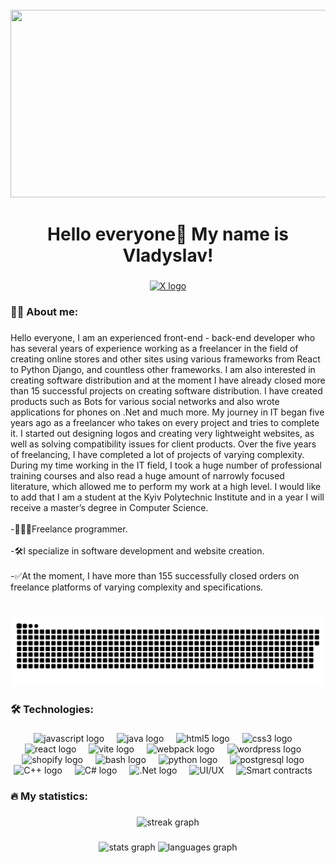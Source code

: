 <br clear="both">

<div align="center">
  <img height="300" width="600" src="https://user-images.githubusercontent.com/74038190/225813708-98b745f2-7d22-48cf-9150-083f1b00d6c9.gif"  />
</div>

###

<h1 align="center">Hello everyone👋 My name is Vladyslav!</h1>

###

<div align="center">
  <a href="https://twitter.com/intent/follow?screen_name=TomasevskijVlad" target="_blank">
    <img src="https://img.shields.io/twitter/follow/TomasevskijVlad" height="25" alt="X logo"  />
  </a>
</div>

<h3 align="left">👩‍💻 About me:</h3>

###

<p align="left">Hello everyone, I am an experienced front-end - back-end developer who has several years of experience working as a freelancer in the field of creating online stores and other sites using various frameworks from React to Python Django, and countless other frameworks. I am also interested in creating software distribution and at the moment I have already closed more than 15 successful projects on creating software distribution. I have created products such as Bots for various social networks and also wrote applications for phones on .Net and much more. My journey in IT began five years ago as a freelancer who takes on every project and tries to complete it. I started out designing logos and creating very lightweight websites, as well as solving compatibility issues for client products. Over the five years of freelancing, I have completed a lot of projects of varying complexity. During my time working in the IT field, I took a huge number of professional training courses and also read a huge amount of narrowly focused literature, which allowed me to perform my work at a high level. I would like to add that I am a student at the Kyiv Polytechnic Institute and in a year I will receive a master’s degree in Computer Science.<br> <br>-👨🏻‍💻Freelance programmer.</br> <br>-🛠️I specialize in software development and website creation.</br> <br>-✅At the moment, I have more than 155 successfully closed orders on freelance platforms of varying complexity and specifications.</br></br></p>

###

<p align="center">
 <img width="600" src="assets/github-snake.svg" alt="snake"/>
</p>

###

<h3 align="left">🛠 Technologies:</h3>

###

<div align="center">
  <img src="https://cdn.jsdelivr.net/gh/devicons/devicon/icons/javascript/javascript-original.svg" height="40" alt="javascript logo"  />
  <img width="12" />
  <img src="https://static-00.iconduck.com/assets.00/java-icon-1511x2048-6ikx8301.png" height="40" alt="java logo"  />
  <img width="12" />
  <img src="https://cdn.jsdelivr.net/gh/devicons/devicon/icons/html5/html5-original.svg" height="40" alt="html5 logo"  />
  <img width="12" />
  <img src="https://cdn.jsdelivr.net/gh/devicons/devicon/icons/css3/css3-original.svg" height="40" alt="css3 logo"  />
  <img width="12" />
  <img src="https://cdn.jsdelivr.net/gh/devicons/devicon/icons/react/react-original.svg" height="40" alt="react logo"  />
  <img width="12" />
  <img src="https://skillicons.dev/icons?i=vite" height="40" alt="vite logo"  />
  <img width="12" />
  <img src="https://cdn.simpleicons.org/webpack/8DD6F9" height="40" alt="webpack logo"  />
  <img width="12" />
  <img src="https://skillicons.dev/icons?i=wordpress" height="40" alt="wordpress logo"  />
  <img width="12" />
  <img src="https://cdn.iconscout.com/icon/free/png-256/free-shopify-226579.png?f=webp" height="40" alt="shopify logo"  />
  <img width="12" />
  <img src="https://cdn.simpleicons.org/gnubash/4EAA25" height="40" alt="bash logo"  />
  <img width="12" />
  <img src="https://skillicons.dev/icons?i=py" height="40" alt="python logo"  />
  <img width="12" />
  <img src="https://skillicons.dev/icons?i=postgres" height="40" alt="postgresql logo"  />
  <img width="12" />
  <img src="https://upload.wikimedia.org/wikipedia/commons/1/18/ISO_C%2B%2B_Logo.svg" height="40" alt="С++ logo"  />
  <img width="12" />
  <img src="https://upload.wikimedia.org/wikipedia/commons/d/d2/C_Sharp_Logo_2023.svg" height="40" alt="С# logo"  />
  <img width="12" />
  <img src="https://upload.wikimedia.org/wikipedia/commons/7/7d/Microsoft_.NET_logo.svg" height="40" alt=" .Net logo"  />
  <img width="12" />
  <img src="https://cdn-icons-png.flaticon.com/512/8448/8448634.png" height="40" alt="UI/UX"  />
  <img width="12" />
  <img src="https://cdn-icons-png.flaticon.com/512/6229/6229280.png" height="40" alt="Smart contracts"  />
  <img width="12" />
</div>

###

<h3 align="left">🔥 My statistics:</h3>

###

<div align="center">
  <img src="https://streak-stats.demolab.com?user=filimonovalexey&locale=en&mode=daily&theme=dark&hide_border=false&border_radius=5&order=3" height="220" alt="streak graph"  />
</div>

###

<div align="center">
  <img src="https://github-readme-stats.vercel.app/api?username=Tomashevskyi-Vladyslav&hide_title=false&hide_rank=false&show_icons=true&include_all_commits=true&count_private=true&disable_animations=false&theme=dracula&locale=en&hide_border=false&order=1" height="150" alt="stats graph"  />
  <img src="https://github-readme-stats.vercel.app/api/top-langs?username=Tomashevskyi-Vladyslav&locale=en&hide_title=false&layout=compact&card_width=320&langs_count=5&theme=dracula&hide_border=false&order=2%22%20height=%22150%22%20alt=%22languages%20graph" height="150" alt="languages graph"  />
</div>

###
